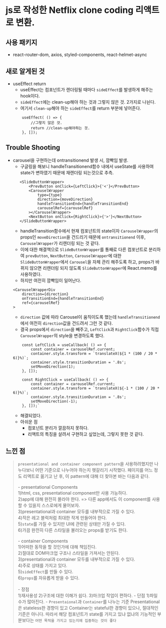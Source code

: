 # js로 작성한 Netflix clone coding 리액트로 변환.

## 사용 패키지
- react-router-dom, axios, styled-components, react-helmet-async

## 새로 알게된 것
- useEffect return
    - useEffect는 컴포넌트가 렌더링될 때마다 `sideEffect`를 발생하게 해주는 hook이다.
    - `sideEffect`에는 clean-up해야 하는 것과 그렇지 않은 것. 2가지로 나뉜다.
    - 여기서 `clean-up`해야 하는 `sideEffect`를 return 부분에 넣어준다.
    ```
        useEffect( () => {
            //그렇지 않은 것.
            return //clean-up해야하는 것.
        }, []);
    ```

## Trouble Shooting

- carousel을 구현하는데 ontransitionend 발생 시, 깜빡임 발생.
    - 구글링을 해보니 handleTransitionend함수 내에서 useState를 사용하여 state가 변하였기 때문에 재렌더링 되는것으로 추측.
     ```
        <SlideButtonWrapper>
            <PrevButton onClick={LeftClick}>{'<'}</PrevButton>
            <CarouselWrapper 
                type={type} 
                direction={moveDirection}
                handleTransitionEnd={handleTransitionEnd}
                carouselRef={carouselRef} 
            ></CarouselWrapper>
            <NextButton onClick={RightClick}>{'>'}</NextButton>
        </SlideButtonWrapper>
    ```
    - handleTransition함수에서 현재 컴포넌트의 state이자 `CarouselWrapper`의 props인 `moveDirection`을 건드리기 때문에 `ontransitionend` 이후, `CarouselWrapper`가 리렌더링 되는 것 같다.
    - 이에 대한 해결책으로 `SlideButtonWrapper`를 통째로 다른 컴포넌트로 분리하여 `prevButton`, `NextButton`, `CarouselWrapper`에 대한 `SlideButtonWrapper`에서 `Carousel`을 자체 관리 해주도록 하고, props가 바뀌지 않으면 리렌더링 되지 않도록 `SlideButtonWrapper`에 React.memo를 사용하였다.
    - 하지만 여전히 깜빡임이 일어난다.
    ```
    <CarouselWrapperDiv 
        direction={direction}
        onTransitionEnd={handleTransitionEnd}
        ref={carouselRef}
    >
    ```
    - `direction` 값에 따라 Carousel이 움직이도록 했는데 `handleTransitionend`에서 여전히 `direction`값을 건드려서 그런 것 같다.
    - 결국 props에서 `direction`을 빼주고, `LeftClick`과 `RightClick`함수가 직접 `CarouselWrapper`의 style을 변경하도록 했다.
    ```
        const LeftClick = useCallback( () => {
            const container = carouselRef.current; 
            container.style.transform = `translateX(${1 * (100 / 20 * 6)}%)`;
            container.style.transitionDuration = '.8s';
            setMoveDirection(1);
        }, []);

        const RightClick = useCallback( () => {
            const container = carouselRef.current; 
            container.style.transform = `translateX(${-1 * (100 / 20 * 6)}%)`;
            container.style.transitionDuration = '.8s';
            setMoveDirection(-1);
        }, []);`
    ```
    - 해결되었다.
    - 아쉬운 점
        - 컴포넌트 분리가 깔끔하지 못하다.
        - 리액트의 특징을 살려서 구현하고 싶었는데, 그렇지 못한 것 같다.


## 느낀 점

> `presentational and container component pattern`을 사용하려했지만 나누다보니 어떤 기준으로 나누어야 하는지 헷갈리기 시작했다. 페이지를 어느 정도 리액트로 옮기고 난 후, 이 pattern에 대해 더 찾아본 바는 다음과 같다.<br><br>
    - presentational Components<br>
        1)html, css, presentational component만 사용 가능하다.<br>
        2)app에 대해 완전히 몰라야 한다. => 다른 app에서도 이 component를 사용할 수 있을지 스스로에게 물어보자.<br>
        3)presentational과 container 모두를 내부적으로 가질 수 있다.<br>
        4)작은 레고 블럭처럼 최대한 작게 만들어야 한다.<br>
        5)`state`를 가질 수 있지만 UI에 관련된 상태만 가질 수 있다.<br>
        6)가끔 완전히 다른 스타일을 불러오는 props를 받기도 한다.<br><br>
    - container Components<br>
        1)어떠한 동작을 할 것인가에 대해 책임진다.<br>
        2)절대로 DOM마크업 구조나 스타일을 가져서는 안된다.<br>
        3)presentational과 container 모두를 내부적으로 가질 수 있다.<br>
        4)주로 상태를 가지고 있다.<br>
        5)`sideEffect`를 만들 수 있다.<br>
        6)`props`를 자유롭게 받을 수 있다.<br><br>
    - 장점 <br>
        1)재사용성
        2)구조에 대한 이해가 쉽다.
        3)마크업 작업이 편하다.
    - 단점
        1)파일 수가 많아진다.
    - `Presentaional`과 `Container`를 나누는 기준
        Presentational은 stateless한 경향이 있고 Container는 stateful한 경향이 있으나, 절대적인 기준은 아니다.
        따라서 해당 컴포넌트가 state를 가지고 있냐 없냐의 기능적인 부분보다는 `어떤 목적을 가지고 있는지에 집중하는 것이 좋다`